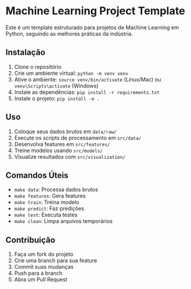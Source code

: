 # Machine Learning Project Template

Este é um template estruturado para projetos de Machine Learning em Python, seguindo as melhores práticas da indústria.

## Instalação

1. Clone o repositório
2. Crie um ambiente virtual: `python -m venv venv`
3. Ative o ambiente: `source venv/bin/activate` (Linux/Mac) ou `venv\Scripts\activate` (Windows)
4. Instale as dependências: `pip install -r requirements.txt`
5. Instale o projeto: `pip install -e .`

## Uso

1. Coloque seus dados brutos em `data/raw/`
2. Execute os scripts de processamento em `src/data/`
3. Desenvolva features em `src/features/`
4. Treine modelos usando `src/models/`
5. Visualize resultados com `src/visualization/`

## Comandos Úteis

- `make data`: Processa dados brutos
- `make features`: Gera features
- `make train`: Treina modelo
- `make predict`: Faz predições
- `make test`: Executa testes
- `make clean`: Limpa arquivos temporários

## Contribuição

1. Faça um fork do projeto
2. Crie uma branch para sua feature
3. Commit suas mudanças
4. Push para a branch
5. Abra um Pull Request

